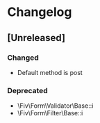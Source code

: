 # Changelog

## [Unreleased]

### Changed
- Default method is post

### Deprecated
- \Fiv\Form\Validator\Base::i
- \Fiv\Form\Filter\Base::i
